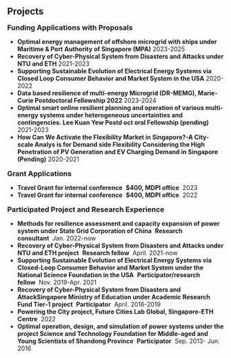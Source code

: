 <h1 id="projects"></h1>

<h2 style="margin: 30px 0px -15px;">Projects<temp style="font-size:15px;"></temp></h2>

<h3 style="margin: 30px 0px 5px;">Funding Applications with Proposals</h3>
<ul>
<li><strong>Optimal energy management of offshore microgrid with ships under Maritime & Port Authority of Singapore (MPA)</strong> 2023-2025</li>
<li><strong>Recovery of Cyber-Physical System from Disasters and Attacks under NTU and ETH</strong> 2021-2023</li>
<li><strong>Supporting Sustainable Evolution of Electrical Energy Systems via Closed Loop Consumer Behavior and Market System in the USA</strong> 2020-2022</li>
<li><strong>Data based resilience of multi-energy Microgrid (DR-MEMG), Marie-Curie Postdoctoral Fellowship 2022</strong> 2023-2024</li>
<li><strong>Optimal smart online resilient planning and operation of various multi-energy systems under heterogeneous uncertainties and contingencies. Lee Kuan Yew Postd oct oral Fellowship (pending)</strong> 2021-2023</li>
<li><strong>How Can We Activate the Flexibility Market in Singapore?-A City-scale Analys is for Demand side Flexibility Considering the High Penetration of PV Generation and EV Charging Demand in Singapore (Pending)</strong> 2020-2021</li>
</ul>

<h3 style="margin: 15px 0px 5px;">Grant Applications</h3>
<ul>
<li><strong>Travel Grant for internal conference</strong>&nbsp;&nbsp;<strong>$400, MDPI office</strong>&nbsp;&nbsp;2023</li>
<li><strong>Travel Grant for internal conference</strong>&nbsp;&nbsp;<strong>$400, MDPI office</strong>&nbsp;&nbsp;2022</li>
</ul>

<h3 style="margin: 15px 0px 5px;">Participated Project and Research Experience</h3>
<ul>
<li><strong>Methods for resilience assessment and capacity expansion of power system under State Grid Corporation of China</strong>&nbsp;&nbsp;<strong>Research consultant</strong>&nbsp;&nbsp;Jan. 2022-now</li>
<li><strong>Recovery of Cyber-Physical System from Disasters and Attacks under NTU and ETH project</strong>&nbsp;&nbsp;<strong>Research fellow</strong>&nbsp;&nbsp;April. 2021-now</li>
<li><strong>Supporting Sustainable Evolution of Electrical Energy Systems via Closed-Loop Consumer Behavior and Market System under the National Science Foundation in the USA</strong>&nbsp;&nbsp;<strong>Participator/research fellow</strong>&nbsp;&nbsp;Nov. 2019-Apr. 2021</li>
<li><strong>Recovery of Cyber-Physical System from Disasters and AttackSingapore Ministry of Education under Academic Research Fund Tier-1 project</strong>&nbsp;&nbsp;<strong>Participator</strong>&nbsp;&nbsp;April. 2016-2019</li>
<li><strong>Powering the City project, Future Cities Lab Global, Singapore-ETH Centre</strong>&nbsp;&nbsp;2022</li>
<li><strong>Optimal operation, design, and simulation of power systems under the project Science and Technology Foundation for Middle-aged and Young Scientists of Shandong Province</strong>&nbsp;&nbsp;<strong>Participator</strong>&nbsp;&nbsp;Sep. 2013- Jun. 2016</li>
</ul>




















<!-- <div class="publications">
<ol class="bibliography">

{% for link in site.data.projects.main %}

<li>
<div class="pub-row">
  <div class="col-sm-3 abbr" style="position: relative;padding-right: 15px;padding-left: 15px;">
    <img src="{{ link.image }}" class="teaser img-fluid z-depth-1" style="width=100;height=40%">
            <abbr class="badge">{{ link.project_short }}</abbr>
  </div>
  <div class="col-sm-9" style="position: relative;padding-right: 15px;padding-left: 20px;">
      <div class="title"><a href="{{ link.web }}">{{ link.title }}</a></div>
      <div class="author">{{ link.authors }}</div>
      <div class="author">{{ link.abstract }}</div>
      <div class="periodical"><em>{{ link.project }}</em>
      </div>
    <div class="links">
      {% if link.pdf %} 
      <a href="{{ link.pdf }}" class="btn btn-sm z-depth-0" role="button" target="_blank" style="font-size:12px;">PDF</a>
      {% endif %}
      {% if link.code %} 
      <a href="{{ link.code }}" class="btn btn-sm z-depth-0" role="button" target="_blank" style="font-size:12px;">Code</a>
      {% endif %}
      {% if link.page %} 
      <a href="{{ link.page }}" class="btn btn-sm z-depth-0" role="button" target="_blank" style="font-size:12px;">Project Page</a>
      {% endif %}
      {% if link.bibtex %} 
      <a href="{{ link.bibtex }}" class="btn btn-sm z-depth-0" role="button" target="_blank" style="font-size:12px;">BibTex</a>
      {% endif %}
      {% if link.web %} 
      <a href="{{ link.web }}" class="btn btn-sm z-depth-0" role="button" target="_blank" style="font-size:12px;">Website</a>
      {% endif %}
      {% if link.notes %}
      <strong> <i style="color:#e74d3c">{{ link.notes }}</i></strong>
      {% endif %}
      {% if link.others %} 
      {{ link.others }}
      {% endif %}
    </div>
  </div>
</div>
</li>

<br>

{% endfor %}

 -->
